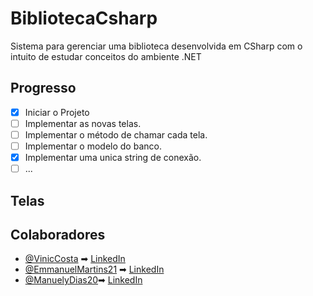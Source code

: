 ﻿# BibliotecaCsharp
Sistema para gerenciar uma biblioteca desenvolvida em CSharp com o intuito de estudar conceitos do ambiente .NET

## Progresso
 - [x] Iniciar o Projeto
 - [ ] Implementar as novas telas.
 - [ ] Implementar o método de chamar cada tela.
 - [ ] Implementar o modelo do banco.
 - [x] Implementar uma unica string de conexão.
 - [ ] ...

## Telas


## Colaboradores
- [@VinicCosta](https://github.com/VinicCosta) ➡ [LinkedIn](https://www.linkedin.com/in/vinicius-costa-0330101a4/)
- [@EmmanuelMartins21](https://github.com/EmmanuelMartins21) ➡ [LinkedIn](https://www.linkedin.com/in/emmanuel-cosme-martins-bento-3963bb1b9/)
- [@ManuelyDias20](https://github.com/ManuelyDias20)➡ [LinkedIn](https://www.linkedin.com/in/manuely-dias-caetano-467069205/)